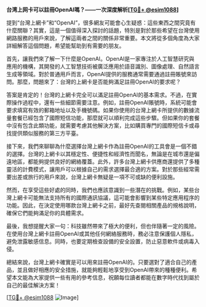 **台湾上网卡可以註冊OpenAI嗎？——一次深度解析[[TG💪+ @esim1088](https://t.me/s/esim1088)]**

提到“台灣上網卡”和“OpenAI”，很多網友可能會心生疑惑：這些東西之間究竟有什麼關聯？其實，這是一個值得深入探討的話題，特別是對於那些希望在台灣使用網路服務的用戶來說，了解這兩者之間的關係非常重要。本文將從多個角度為大家詳細解答這個問題，希望能幫助到有需要的朋友。

首先，讓我們來了解一下什麼是OpenAI。OpenAI是一家專注於人工智慧研究與應用的機構，其開發的人工智慧技術被廣泛應用於語音識別、圖像處理、自然語言生成等領域。對於普通用戶而言，OpenAI提供的服務通常需要通過註冊賬號來訪問。那麼，問題來了：台灣的上網卡是否能夠滿足註冊OpenAI的要求呢？

答案是肯定的！台灣的上網卡完全可以滿足註冊OpenAI的基本需求。不過，在實際操作過程中，還有一些細節需要注意。例如，註冊OpenAI賬號時，系統可能會要求填寫有效的郵箱地址以及手機號碼。如果你使用的台灣上網卡所提供的數據流量套餐已經包含了國際短信功能，那麼就可以順利完成這些步驟。但如果你的套餐中沒有包含此類功能，就需要考慮其他解決方案，比如購買專門的國際短信卡或尋找提供類似服務的第三方平臺。

接下來，我們來聊聊為什麼選擇台灣上網卡作為註冊OpenAI的工具會是一個不錯的選擇。台灣的上網卡以其穩定性、便捷性和經濟性而聞名，無論是在城市還是偏遠地區，都能夠提供良好的網絡覆蓋。此外，許多台灣上網卡供應商還提供了多種靈活的計費模式，讓用戶可以根據自己的需求選擇最合適的方案。對於那些經常需要出差或旅行的用戶來說，台灣上網卡無疑是一項不可或缺的便利設施。

然而，在享受這些好處的同時，我們也應該意識到一些潛在的挑戰。例如，某些台灣上網卡可能無法支持所有的國際通訊協議，這可能會影響到某些特定應用程序的功能。因此，在決定使用哪款台灣上網卡之前，最好先查閱相關產品的規格說明，確保它們能夠滿足你的具體需求。

最後，我想提醒大家一句：科技雖然帶來了極大的便利，但也伴隨著一定的風險。在使用台灣上網卡註冊OpenAI或其他任何網絡服務時，務必注意保護個人隱私，避免泄露敏感信息。同時，也要定期檢查設備的安全設置，防止惡意軟件或病毒入侵。

總結來說，台灣上網卡確實是可以用來註冊OpenAI的。只要選對了適合自己的產品，並且做好相應的安全措施，就能夠輕鬆地享受到OpenAI帶來的種種便利。希望本文能為大家提供一些有用的參考信息，祝願每位讀者都能在數字時代找到屬於自己的最佳解決方案！

[[TG💪+ @esim1088](https://t.me/s/esim1088) ![Image](https://i.postimg.cc/4NQfJmqS/Snipaste-2025-05-13-00-14-12.png)]